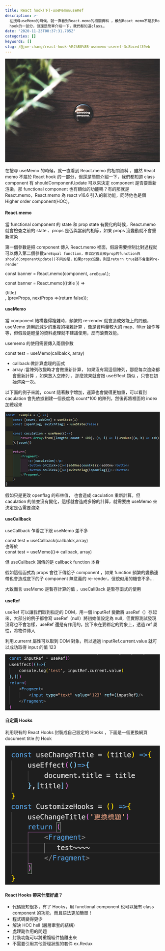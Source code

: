 ```yaml
---
title: React hook(下)-useMemo&useRef
description: >-
  在搜尋useMemo的時候，就一直看到React.memo的相關資料 ，雖然React memo不屬於React
  hook的一部分，但還是簡單介紹一下，我們都知道class…
date: "2020-11-23T00:37:31.785Z"
categories: []
keywords: []
slug: /@joe-chang/react-hook-%E4%B8%8B-usememo-useref-3c8bcedf39eb
---
```


![](./img/1__KCSa7ZwXlerkkbyXRfr2og.jpeg)

在搜尋 useMemo 的時候，就一直看到 React.memo 的相關資料 ，雖然 React memo 不屬於 React hook 的一部分，但還是簡單介紹一下，我們都知道 class component 有 shouldComponentUpdate 可以來決定 component 是否要重新渲染，那 functional component 也有類似的功能嗎？有的那就是 React.memo，React.memo 為 react v16.6 引入的新功能，同時他也是個 Higher order component(HOC)。

#### **React.memo**

當 functional component 的 state 和 prop state 有變化的時候，React.memo 就會檢查之前的 state 、props 是否與當前的相等，如果 props 沒變動就不會重新渲染

第一個參數是把 component 傳入 React.memo 裡面，假設需要控制比對過程就可以傳入第二個參數`areEqual function，來自定義比較prop的function與shouldComponentUpdate()不同的是，如果props沒變，則是return true就不會重新re-render`

const banner = React.memo(component, `areEqual`);

const banner = React.memo(({title }) => <div>{title}</div>, (prevProps, nextProps =>{return false});

#### useMemo

當 component 結構變得複雜時，頻繁的 re-render 就會造成效能上的問題，useMemo 適用於減少的重複的複雜計算 ，像是資料量較大的 map、filter 操作等等，但假設是輕量的資料處理就不建議使用，反而浪費效能。

usememo 的使用需要傳入兩個參數

const test = useMemo(callbalck, array)

- callback:做計算處理的函式
- array :當陣列改變時才會做重新計算， 如果沒有寫這個陣列，那麼每次渲染都會重新計算 ，如果放入空陣列 ，那麼效果就會跟 useEffect 類似 ，只會在初始渲染一次。

以下面的例子來說，count 隨著數字增加，運算也會變得更加重，可以看到 caculation 會先依據創建一個長度為 count\*100 的陣列，然後再將裡面的 index 加總起來

![](./img/1__uHx2qYRWJN7SKLP__DGyXvw.png)

假如只是更改 openflag 的布林值， 也會造成 caculation 重新計算，但 caculation 的值並沒有變化，這樣就會造成多餘的計算，就需要由 useMemo 來決定是否需要渲染

#### useCallback

useCallback 乍看之下跟 useMemo 差不多

const test = useCallback(callbalck,array)  
也等於  
const test = useMemo(()=> callback, array)

但 useCallback 回傳的是 callback function 本身

假如這個函式為 props 會往下傳給子 component ，如果 function 頻繁的變動連帶也會造成底下的子 component 無意義的 re-render，但貌似用的機會不多…

大致而言 useMemo 是暫存計算的值 ，useCallBack 是暫存函式的使用

#### useRef

useRef 可以讓我們取到指定的 DOM，用一個 inputRef 變數將 useRef（）存起來，大部分的例子都會寫 useRef（null）將初始值設定為 null，但實際測試發現沒寫也不會怎樣，useRef 還是有作用的，接下來在要綁定的對象上，透過 ref 屬性，將物件傳入

利用.currernt 屬性可以取到 DOM 對象，所以透過 inputRef.current.value 就可以成功取得 input 的值 123

![](./img/1__SA__gWjqZpXpsJLGIXNMrjw.png)

#### 自定義 Hooks

利用現有的 React Hooks 封裝成自己設定的 Hooks ，下面是一個更換網頁 document title 的 Hook

![](./img/1__B6pRleJ__FxpzySRX6EQFfw.png)

#### React Hooks 帶來什麼好處？

- 代碼簡短很多，有了 Hooks，用 functional component 也可以擁有 class component 的功能，而且語法更加簡單！
- 程式碼變得更少
- 解決 HOC hell (層層牽套的結構）
- 處理副作用的問題
- 封裝功能可以將重複組件抽離出來
- 不需要引用其他管理狀態的套件 ex.Redux
